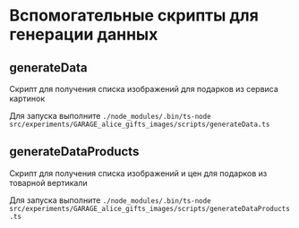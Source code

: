 # Вспомогательные скрипты для генерации данных

## generateData
Скрипт для получения списка изображений для подарков из сервиса картинок

Для запуска выполните
`./node_modules/.bin/ts-node src/experiments/GARAGE_alice_gifts_images/scripts/generateData.ts`

## generateDataProducts
Скрипт для получения списка изображений и цен для подарков из товарной вертикали

Для запуска выполните
`./node_modules/.bin/ts-node src/experiments/GARAGE_alice_gifts_images/scripts/generateDataProducts.ts`
